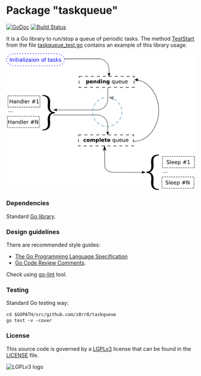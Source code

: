 # Package "taskqueue"

[![GoDoc](https://godoc.org/github.com/z0rr0/taskqueue?status.svg)](https://godoc.org/github.com/z0rr0/taskqueue) [![Build Status](https://travis-ci.org/z0rr0/taskqueue.svg?branch=master)](https://travis-ci.org/z0rr0/taskqueue)

It is a Go library to run/stop a queue of periodic tasks. The method [TestStart](https://github.com/z0rr0/taskqueue/blob/master/taskqueue_test.go#L87) from the file [taskqueue_test.go](https://github.com/z0rr0/taskqueue/blob/master/taskqueue_test.go) contains an example of this library usage.

<img src="https://raw.githubusercontent.com/z0rr0/taskqueue/master/img.png" title="image">

### Dependencies

Standard [Go library](http://golang.org/pkg/).

### Design guidelines

There are recommended style guides:

* [The Go Programming Language Specification](https://golang.org/ref/spec)
* [Go Code Review Comments](https://github.com/golang/go/wiki/CodeReviewComments).

Check using [go-lint](http://go-lint.appspot.com/github.com/z0rr0/taskqueue) tool.

### Testing

Standard Go testing way:

```shell
cd $GOPATH/src/github.com/z0rr0/taskqueue
go test -v -cover
```

### License

This source code is governed by a [LGPLv3](https://www.gnu.org/licenses/lgpl-3.0.txt) license that can be found in the [LICENSE](https://github.com/z0rr0/taskqueue/blob/master/LICENSE) file.

<img src="https://www.gnu.org/graphics/lgplv3-147x51.png" title="LGPLv3 logo">
